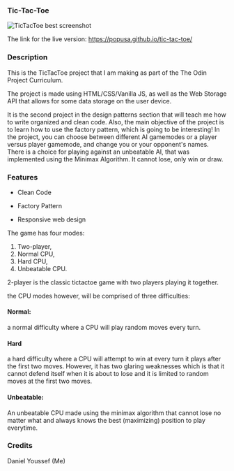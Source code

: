 ### Tic-Tac-Toe
![TicTacToe best screenshot](https://user-images.githubusercontent.com/90353446/167965701-cce5e224-d210-4e7e-a6ce-1c4ef4b6eecb.png)




The link for the live version: https://popusa.github.io/tic-tac-toe/


<h3>Description</h3>
This is the TicTacToe project that I am making as part of the The Odin Project Curriculum.

The project is made using HTML/CSS/Vanilla JS, as well as the Web Storage API that allows for some data storage on the user device.

It is the second project in the design patterns section that will teach me how to write organized and clean code.
Also, the main objective of the project is to learn how to use the factory pattern, which is going to be interesting!
In the project, you can choose between different AI gamemodes or a player versus player gamemode, and change you or your opponent's names.
There is a choice for playing against an unbeatable AI, that was implemented using the Minimax Algorithm. It cannot lose, only win or draw.

<h3> Features </h3>

- Clean Code


- Factory Pattern


- Responsive web design


The game has four modes: 

1. Two-player,
2. Normal CPU,
3. Hard CPU,
4. Unbeatable CPU.

2-player is the classic tictactoe game with two players playing it together.

the CPU modes however, will be comprised of three difficulties:

<h4> Normal: </h4>
a normal difficulty where a CPU will play random moves every turn.

<h4> Hard </h4>
a hard difficulty where a CPU will attempt to win at every turn it plays after the first two moves. However, it has two glaring weaknesses which is that it cannot defend itself when it is about to lose and it is limited to random moves at the first two moves.

<h4> Unbeatable: </h4>
An unbeatable CPU made using the minimax algorithm that cannot lose no matter what and always knows the best (maximizing) position to play everytime. 

<h3>Credits</h3>
Daniel Youssef (Me)

